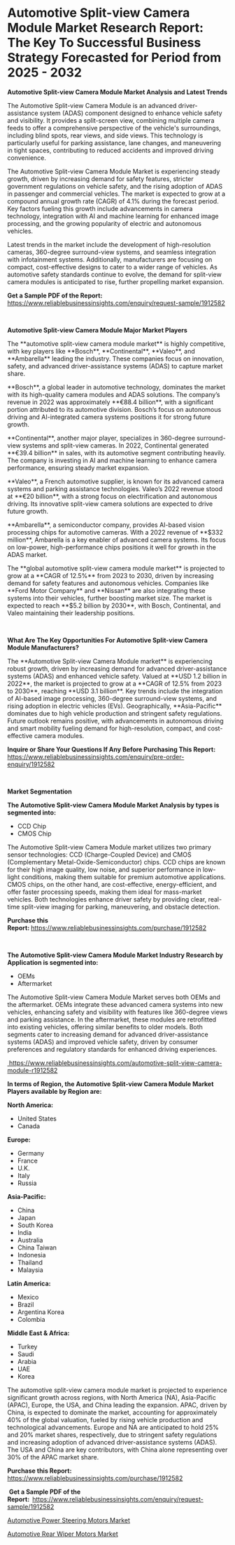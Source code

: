 <p><h1>Automotive Split-view Camera Module Market Research Report: The Key To Successful Business Strategy Forecasted for Period from 2025 - 2032</h1></p><p><strong>Automotive Split-view Camera Module Market Analysis and Latest Trends</strong></p>
<p><p>The Automotive Split-view Camera Module is an advanced driver-assistance system (ADAS) component designed to enhance vehicle safety and visibility. It provides a split-screen view, combining multiple camera feeds to offer a comprehensive perspective of the vehicle's surroundings, including blind spots, rear views, and side views. This technology is particularly useful for parking assistance, lane changes, and maneuvering in tight spaces, contributing to reduced accidents and improved driving convenience.</p><p>The Automotive Split-view Camera Module Market is experiencing steady growth, driven by increasing demand for safety features, stricter government regulations on vehicle safety, and the rising adoption of ADAS in passenger and commercial vehicles. The market is expected to grow at a compound annual growth rate (CAGR) of 4.1% during the forecast period. Key factors fueling this growth include advancements in camera technology, integration with AI and machine learning for enhanced image processing, and the growing popularity of electric and autonomous vehicles.</p><p>Latest trends in the market include the development of high-resolution cameras, 360-degree surround-view systems, and seamless integration with infotainment systems. Additionally, manufacturers are focusing on compact, cost-effective designs to cater to a wider range of vehicles. As automotive safety standards continue to evolve, the demand for split-view camera modules is anticipated to rise, further propelling market expansion.</p></p>
<p><strong>Get a Sample PDF of the Report:&nbsp;</strong> <a href="https://www.reliablebusinessinsights.com/enquiry/request-sample/1912582?utm_campaign=1847&utm_medium=2&utm_source=Github&utm_content=ia&utm_term=24012025&utm_id=automotive-split-view-camera-module">https://www.reliablebusinessinsights.com/enquiry/request-sample/1912582</a></p>
<p>&nbsp;</p>
<p><strong>Automotive Split-view Camera Module Major Market Players</strong></p>
<p><p>The **automotive split-view camera module market** is highly competitive, with key players like **Bosch**, **Continental**, **Valeo**, and **Ambarella** leading the industry. These companies focus on innovation, safety, and advanced driver-assistance systems (ADAS) to capture market share.</p><p>**Bosch**, a global leader in automotive technology, dominates the market with its high-quality camera modules and ADAS solutions. The company’s revenue in 2022 was approximately **€88.4 billion**, with a significant portion attributed to its automotive division. Bosch’s focus on autonomous driving and AI-integrated camera systems positions it for strong future growth.</p><p>**Continental**, another major player, specializes in 360-degree surround-view systems and split-view cameras. In 2022, Continental generated **€39.4 billion** in sales, with its automotive segment contributing heavily. The company is investing in AI and machine learning to enhance camera performance, ensuring steady market expansion.</p><p>**Valeo**, a French automotive supplier, is known for its advanced camera systems and parking assistance technologies. Valeo’s 2022 revenue stood at **€20 billion**, with a strong focus on electrification and autonomous driving. Its innovative split-view camera solutions are expected to drive future growth.</p><p>**Ambarella**, a semiconductor company, provides AI-based vision processing chips for automotive cameras. With a 2022 revenue of **$332 million**, Ambarella is a key enabler of advanced camera systems. Its focus on low-power, high-performance chips positions it well for growth in the ADAS market.</p><p>The **global automotive split-view camera module market** is projected to grow at a **CAGR of 12.5%** from 2023 to 2030, driven by increasing demand for safety features and autonomous vehicles. Companies like **Ford Motor Company** and **Nissan** are also integrating these systems into their vehicles, further boosting market size. The market is expected to reach **$5.2 billion by 2030**, with Bosch, Continental, and Valeo maintaining their leadership positions.</p></p>
<p>&nbsp;</p>
<p><strong>What Are The Key Opportunities For Automotive Split-view Camera Module Manufacturers?</strong></p>
<p><p>The **Automotive Split-view Camera Module market** is experiencing robust growth, driven by increasing demand for advanced driver-assistance systems (ADAS) and enhanced vehicle safety. Valued at **USD 1.2 billion in 2022**, the market is projected to grow at a **CAGR of 12.5% from 2023 to 2030**, reaching **USD 3.1 billion**. Key trends include the integration of AI-based image processing, 360-degree surround-view systems, and rising adoption in electric vehicles (EVs). Geographically, **Asia-Pacific** dominates due to high vehicle production and stringent safety regulations. Future outlook remains positive, with advancements in autonomous driving and smart mobility fueling demand for high-resolution, compact, and cost-effective camera modules.</p></p>
<p><strong>Inquire or Share Your Questions If Any Before Purchasing This Report:</strong> <a href="https://www.reliablebusinessinsights.com/enquiry/pre-order-enquiry/1912582?utm_campaign=1847&utm_medium=2&utm_source=Github&utm_content=ia&utm_term=24012025&utm_id=automotive-split-view-camera-module">https://www.reliablebusinessinsights.com/enquiry/pre-order-enquiry/1912582</a></p>
<p>&nbsp;</p>
<p><strong>Market Segmentation</strong></p>
<p><strong>The Automotive Split-view Camera Module Market Analysis by types is segmented into:</strong></p>
<p><ul><li>CCD Chip</li><li>CMOS Chip</li></ul></p>
<p><p>The Automotive Split-view Camera Module market utilizes two primary sensor technologies: CCD (Charge-Coupled Device) and CMOS (Complementary Metal-Oxide-Semiconductor) chips. CCD chips are known for their high image quality, low noise, and superior performance in low-light conditions, making them suitable for premium automotive applications. CMOS chips, on the other hand, are cost-effective, energy-efficient, and offer faster processing speeds, making them ideal for mass-market vehicles. Both technologies enhance driver safety by providing clear, real-time split-view imaging for parking, maneuvering, and obstacle detection.</p></p>
<p><strong>Purchase this Report:&nbsp;</strong><a href="https://www.reliablebusinessinsights.com/purchase/1912582?utm_campaign=1847&utm_medium=2&utm_source=Github&utm_content=ia&utm_term=24012025&utm_id=automotive-split-view-camera-module">https://www.reliablebusinessinsights.com/purchase/1912582</a></p>
<p>&nbsp;</p>
<p><strong>The Automotive Split-view Camera Module Market Industry Research by Application is segmented into:</strong></p>
<p><ul><li>OEMs</li><li>Aftermarket</li></ul></p>
<p><p>The Automotive Split-view Camera Module Market serves both OEMs and the aftermarket. OEMs integrate these advanced camera systems into new vehicles, enhancing safety and visibility with features like 360-degree views and parking assistance. In the aftermarket, these modules are retrofitted into existing vehicles, offering similar benefits to older models. Both segments cater to increasing demand for advanced driver-assistance systems (ADAS) and improved vehicle safety, driven by consumer preferences and regulatory standards for enhanced driving experiences.</p></p>
<p><a href="https://www.reliablebusinessinsights.com/automotive-split-view-camera-module-r1912582?utm_campaign=1847&utm_medium=2&utm_source=Github&utm_content=ia&utm_term=24012025&utm_id=automotive-split-view-camera-module">&nbsp;https://www.reliablebusinessinsights.com/automotive-split-view-camera-module-r1912582</a></p>
<p><strong>In terms of Region, the Automotive Split-view Camera Module Market Players available by Region are:</strong></p>
<p>
    <p> <strong> North America: </strong>
        <ul>
            <li>United States</li>
            <li>Canada</li>
        </ul>
        </p> 
    <p> <strong> Europe: </strong>
        <ul>
            <li>Germany</li>
            <li>France</li>
            <li>U.K.</li>
            <li>Italy</li>
            <li>Russia</li>
        </ul>
        </p> 
    <p> <strong> Asia-Pacific: </strong>
        <ul>
            <li>China</li>
            <li>Japan</li>
            <li>South Korea</li>
            <li>India</li>
            <li>Australia</li>
            <li>China Taiwan</li>
            <li>Indonesia</li>
            <li>Thailand</li>
            <li>Malaysia</li>
        </ul>
        </p> 
    <p> <strong> Latin America: </strong>
        <ul>
            <li>Mexico</li>
            <li>Brazil</li>
            <li>Argentina Korea</li>
            <li>Colombia</li>
        </ul>
        </p> 
    <p> <strong> Middle East & Africa: </strong>
        <ul>
            <li>Turkey</li>
            <li>Saudi</li>
            <li>Arabia</li>
            <li>UAE</li>
            <li>Korea</li>
        </ul>
    </p>
    </p>
<p><p>The automotive split-view camera module market is projected to experience significant growth across regions, with North America (NA), Asia-Pacific (APAC), Europe, the USA, and China leading the expansion. APAC, driven by China, is expected to dominate the market, accounting for approximately 40% of the global valuation, fueled by rising vehicle production and technological advancements. Europe and NA are anticipated to hold 25% and 20% market shares, respectively, due to stringent safety regulations and increasing adoption of advanced driver-assistance systems (ADAS). The USA and China are key contributors, with China alone representing over 30% of the APAC market share.</p></p>
<p><strong>Purchase this Report: </strong><a href="https://www.reliablebusinessinsights.com/purchase/1912582?utm_campaign=1847&utm_medium=2&utm_source=Github&utm_content=ia&utm_term=24012025&utm_id=automotive-split-view-camera-module">https://www.reliablebusinessinsights.com/purchase/1912582</a></p>
<p>&nbsp;<strong>Get a Sample PDF of the Report:&nbsp;&nbsp;</strong><a href="https://www.reliablebusinessinsights.com/enquiry/request-sample/1912582?utm_campaign=1847&utm_medium=2&utm_source=Github&utm_content=ia&utm_term=24012025&utm_id=automotive-split-view-camera-module">https://www.reliablebusinessinsights.com/enquiry/request-sample/1912582</a></p>
<p><strong></strong></p>
<p><p><a href="https://github.com/tashiafun920/Market-Research-Report-List-1/blob/main/automotive-power-steering-motors-market.md?utm_campaign=1847&utm_medium=2&utm_source=Github&utm_content=ia&utm_term=24012025&utm_id=automotive-split-view-camera-module">Automotive Power Steering Motors Market</a></p><p><a href="https://github.com/lessielawlis/Market-Research-Report-List-1/blob/main/automotive-rear-wiper-motors-market.md?utm_campaign=1847&utm_medium=2&utm_source=Github&utm_content=ia&utm_term=24012025&utm_id=automotive-split-view-camera-module">Automotive Rear Wiper Motors Market</a></p></p>